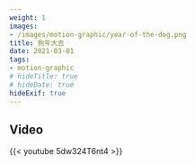 ```yaml
---
weight: 1
images:
- /images/motion-graphic/year-of-the-dog.png
title: 狗年大吉
date: 2021-03-01
tags:
- motion-graphic
# hideTitle: true
# hideDate: true
hideExif: true
---
```


## Video

{{< youtube 5dw324T6nt4 >}}
